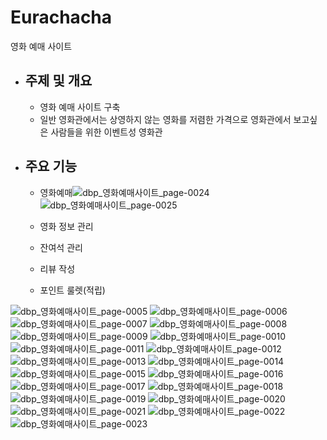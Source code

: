 # Eurachacha
영화 예매 사이트

* ## 주제 및 개요 ##
   * 영화 예매 사이트 구축
   * 일반 영화관에서는 상영하지 않는 영화를 저렴한 가격으로 영화관에서 보고싶은 사람들을 위한 이벤트성 영화관
   
* ## 주요 기능 ##
   * 영화예매![dbp_영화예매사이트_page-0024](https://user-images.githubusercontent.com/81809891/130808063-7b2c2c0b-8afb-48e4-832f-b47019b54365.jpg)
![dbp_영화예매사이트_page-0025](https://user-images.githubusercontent.com/81809891/130808067-1ebcb550-aaf9-4f43-ad69-a212ddcb5a5a.jpg)

   * 영화 정보 관리
   * 잔여석 관리
   * 리뷰 작성
   * 포인트 룰렛(적립)
   
![dbp_영화예매사이트_page-0005](https://user-images.githubusercontent.com/81809891/130807971-269c4f16-3613-418c-9911-fdf76fcc4974.jpg)
![dbp_영화예매사이트_page-0006](https://user-images.githubusercontent.com/81809891/130807973-f6eb487f-6de5-4b91-bca3-d67818c55e30.jpg)
![dbp_영화예매사이트_page-0007](https://user-images.githubusercontent.com/81809891/130807980-40ac564b-964a-4914-9dcd-08d64a8843af.jpg)
![dbp_영화예매사이트_page-0008](https://user-images.githubusercontent.com/81809891/130807987-96836932-a437-4b46-bb2b-9423127080ea.jpg)
![dbp_영화예매사이트_page-0009](https://user-images.githubusercontent.com/81809891/130807991-ec14d997-be0b-4dc6-ae2d-18c424eef58f.jpg)
![dbp_영화예매사이트_page-0010](https://user-images.githubusercontent.com/81809891/130807995-4ec4a5df-4c79-4f4f-9b14-bb28146d111f.jpg)
![dbp_영화예매사이트_page-0011](https://user-images.githubusercontent.com/81809891/130807999-194a6dc2-aeed-449e-80ec-7ea5b4a87c27.jpg)
![dbp_영화예매사이트_page-0012](https://user-images.githubusercontent.com/81809891/130808004-0ed2a647-fac9-4a81-ad42-58ae5cd5459e.jpg)
![dbp_영화예매사이트_page-0013](https://user-images.githubusercontent.com/81809891/130808009-d1818547-d46d-4214-9547-8b94259985d5.jpg)
![dbp_영화예매사이트_page-0014](https://user-images.githubusercontent.com/81809891/130808012-327a23b3-79cd-4218-a2d9-1debb5a434a1.jpg)
![dbp_영화예매사이트_page-0015](https://user-images.githubusercontent.com/81809891/130808014-49041f10-c7d1-4a7a-9455-b0dffd6b1245.jpg)
![dbp_영화예매사이트_page-0016](https://user-images.githubusercontent.com/81809891/130808020-dcafbb9d-e07a-4f4d-b034-8f19dc975028.jpg)
![dbp_영화예매사이트_page-0017](https://user-images.githubusercontent.com/81809891/130808024-cf22671f-1c0a-4fba-b913-7aa7ddc6febd.jpg)
![dbp_영화예매사이트_page-0018](https://user-images.githubusercontent.com/81809891/130808028-9f444319-ba38-4a82-a8d3-38182fdd7bde.jpg)
![dbp_영화예매사이트_page-0019](https://user-images.githubusercontent.com/81809891/130808032-04722b86-4bad-4848-a1fc-09a94263930b.jpg)
![dbp_영화예매사이트_page-0020](https://user-images.githubusercontent.com/81809891/130808035-7b29d6e6-99c7-4869-8cc0-8456512052c5.jpg)
![dbp_영화예매사이트_page-0021](https://user-images.githubusercontent.com/81809891/130808045-3376eb12-2cb8-46d3-a85e-cb8ab978905b.jpg)
![dbp_영화예매사이트_page-0022](https://user-images.githubusercontent.com/81809891/130808050-34f6b7b1-33e9-4ad4-8bf3-1b7b15c0d666.jpg)
![dbp_영화예매사이트_page-0023](https://user-images.githubusercontent.com/81809891/130808053-da578885-7388-4d60-8159-4fb5a0063a2f.jpg)

  

